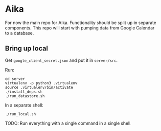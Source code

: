 # Aika

For now the main repo for Aika. Functionality should be split up in separate components. This
repo will start with pumping data from Google Calendar to a database.

## Bring up local

Get `google_client_secret.json` and put it in `server/src`.

Run:

```
cd server
virtualenv -p python3 .virtualenv
source .virtualenv/bin/activate
./install_deps.sh
./run_datastore.sh
```

In a separate shell:

```
./run_local.sh
```

TODO: Run everything with a single command in a single shell.

